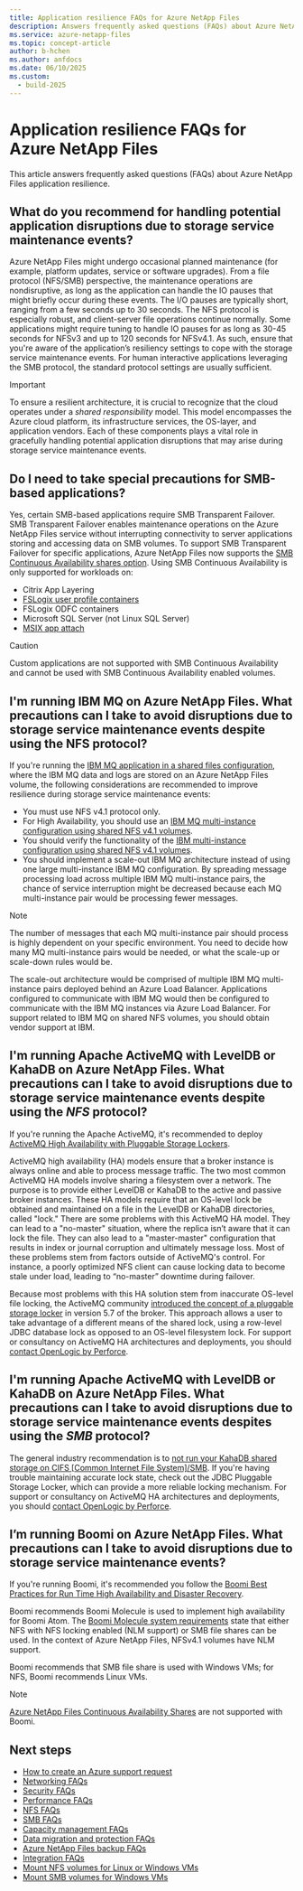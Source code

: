 ```yaml
---
title: Application resilience FAQs for Azure NetApp Files
description: Answers frequently asked questions (FAQs) about Azure NetApp Files application resilience.
ms.service: azure-netapp-files
ms.topic: concept-article
author: b-hchen
ms.author: anfdocs
ms.date: 06/10/2025
ms.custom:
  - build-2025
---
```

# Application resilience FAQs for Azure NetApp Files

This article answers frequently asked questions (FAQs) about Azure NetApp Files application resilience.

## What do you recommend for handling potential application disruptions due to storage service maintenance events?

Azure NetApp Files might undergo occasional planned maintenance (for example, platform updates, service or software upgrades). From a file protocol (NFS/SMB) perspective, the maintenance operations are nondisruptive, as long as the application can handle the IO pauses that might briefly occur during these events. The I/O pauses are typically short, ranging from a few seconds up to 30 seconds. The NFS protocol is especially robust, and client-server file operations continue normally. Some applications might require tuning to handle IO pauses for as long as 30-45 seconds for NFSv3 and up to 120 seconds for NFSv4.1. As such, ensure that you're aware of the application’s resiliency settings to cope with the storage service maintenance events. For human interactive applications leveraging the SMB protocol, the standard protocol settings are usually sufficient.

>[!IMPORTANT]
>To ensure a resilient architecture, it is crucial to recognize that the cloud operates under a _shared responsibility_ model. This model encompasses the Azure cloud platform, its infrastructure services, the OS-layer, and application vendors. Each of these components plays a vital role in gracefully handling potential application disruptions that may arise during storage service maintenance events.

## Do I need to take special precautions for SMB-based applications?

Yes, certain SMB-based applications require SMB Transparent Failover. SMB Transparent Failover enables maintenance operations on the Azure NetApp Files service without interrupting connectivity to server applications storing and accessing data on SMB volumes. To support SMB Transparent Failover for specific applications, Azure NetApp Files now supports the [SMB Continuous Availability shares option](azure-netapp-files-create-volumes-smb.md#continuous-availability). Using SMB Continuous Availability is only supported for workloads on:
* Citrix App Layering
* [FSLogix user profile containers](../virtual-desktop/create-fslogix-profile-container.md)
* FSLogix ODFC containers
* Microsoft SQL Server (not Linux SQL Server)
* [MSIX app attach](../virtual-desktop/create-netapp-files.md)


>[!CAUTION]
>Custom applications are not supported with SMB Continuous Availability and cannot be used with SMB Continuous Availability enabled volumes.

## I'm running IBM MQ on Azure NetApp Files. What precautions can I take to avoid disruptions due to storage service maintenance events despite using the NFS protocol?

If you're running the [IBM MQ application in a shared files configuration](https://www.ibm.com/docs/en/ibm-mq/9.2?topic=multiplatforms-sharing-mq-files), where the IBM MQ data and logs are stored on an Azure NetApp Files volume, the following considerations are recommended to improve resilience during storage service maintenance events:

* You must use NFS v4.1 protocol only.
* For High Availability, you should use an [IBM MQ multi-instance configuration using shared NFS v4.1 volumes](https://www.ibm.com/docs/en/ibm-mq/9.2?topic=manager-create-multi-instance-queue-linux). 
* You should verify the functionality of the [IBM multi-instance configuration using shared NFS v4.1 volumes](https://www.ibm.com/docs/en/ibm-mq/9.2?topic=multiplatforms-verifying-shared-file-system-behavior). 
* You should implement a scale-out IBM MQ architecture instead of using one large multi-instance IBM MQ configuration. By spreading message processing load across multiple IBM MQ multi-instance pairs, the chance of service interruption might be decreased because each MQ multi-instance pair would be processing fewer messages.

> [!NOTE] 
> The number of messages that each MQ multi-instance pair should process is highly dependent on your specific environment. You need to decide how many MQ multi-instance pairs would be needed, or what the scale-up or scale-down rules would be.

The scale-out architecture would be comprised of multiple IBM MQ multi-instance pairs deployed behind an Azure Load Balancer. Applications configured to communicate with IBM MQ would then be configured to communicate with the IBM MQ instances via Azure Load Balancer. For support related to IBM MQ on shared NFS volumes, you should obtain vendor support at IBM.

## I'm running Apache ActiveMQ with LevelDB or KahaDB on Azure NetApp Files. What precautions can I take to avoid disruptions due to storage service maintenance events despite using the *NFS* protocol?

If you're running the Apache ActiveMQ, it's recommended to deploy [ActiveMQ High Availability with Pluggable Storage Lockers](https://www.openlogic.com/blog/pluggable-storage-lockers-activemq). 

ActiveMQ high availability (HA) models ensure that a broker instance is always online and able to process message traffic. The two most common ActiveMQ HA models involve sharing a filesystem over a network. The purpose is to provide either LevelDB or KahaDB to the active and passive broker instances. These HA models require that an OS-level lock be obtained and maintained on a file in the LevelDB or KahaDB directories, called "lock." There are some problems with this ActiveMQ HA model. They can lead to  a "no-master" situation, where the replica isn’t aware that it can lock the file.  They can also lead to a "master-master" configuration that results in index or journal corruption and ultimately message loss. Most of these problems stem from factors outside of ActiveMQ's control. For instance, a poorly optimized NFS client can cause locking data to become stale under load, leading to “no-master” downtime during failover. 

Because most problems with this HA solution stem from inaccurate OS-level file locking, the ActiveMQ community [introduced the concept of a pluggable storage locker](https://www.openlogic.com/blog/pluggable-storage-lockers-activemq) in version 5.7 of the broker. This approach allows a user to take advantage of a different means of the shared lock, using a row-level JDBC database lock as opposed to an OS-level filesystem lock. For support or consultancy on ActiveMQ HA architectures and deployments, you should [contact OpenLogic by Perforce](https://www.openlogic.com/contact-us).

## I'm running Apache ActiveMQ with LevelDB or KahaDB on Azure NetApp Files. What precautions can I take to avoid disruptions due to storage service maintenance events despites using the *SMB* protocol?

The general industry recommendation is to [not run your KahaDB shared storage on CIFS [Common Internet File System]/SMB](https://www.openlogic.com/blog/activemq-community-deprecates-leveldb-what-you-need-know). If you're having trouble maintaining accurate lock state, check out the JDBC Pluggable Storage Locker, which can provide a more reliable locking mechanism. For support or consultancy on ActiveMQ HA architectures and deployments, you should [contact OpenLogic by Perforce](https://www.openlogic.com/contact-us).

## I’m running Boomi on Azure NetApp Files. What precautions can I take to avoid disruptions due to storage service maintenance events?

If you're running Boomi, it's recommended you follow the [Boomi Best Practices for Run Time High Availability and Disaster Recovery](https://community.boomi.com/s/article/bestpracticesforruntimehighavailabilityanddisasterrecovery).

Boomi recommends Boomi Molecule is used to implement high availability for Boomi Atom. The [Boomi Molecule system requirements](https://help.boomi.com/bundle/integration/page/r-atm-Molecule_system_requirements.html) state that either NFS with NFS locking enabled (NLM support) or SMB file shares can be used. In the context of Azure NetApp Files, NFSv4.1 volumes have NLM support.

Boomi recommends that SMB file share is used with Windows VMs; for NFS, Boomi recommends Linux VMs.

>[!NOTE]
>[Azure NetApp Files Continuous Availability Shares](enable-continuous-availability-existing-smb.md) are not supported with Boomi. 

## Next steps  

- [How to create an Azure support request](/azure/azure-portal/supportability/how-to-create-azure-support-request)
- [Networking FAQs](faq-networking.md)
- [Security FAQs](faq-security.md)
- [Performance FAQs](faq-performance.md)
- [NFS FAQs](faq-nfs.md)
- [SMB FAQs](faq-smb.md)
- [Capacity management FAQs](faq-capacity-management.md)
- [Data migration and protection FAQs](faq-data-migration-protection.md)
- [Azure NetApp Files backup FAQs](faq-backup.md)
- [Integration FAQs](faq-integration.md)
- [Mount NFS volumes for Linux or Windows VMs](azure-netapp-files-mount-unmount-volumes-for-virtual-machines.md)
- [Mount SMB volumes for Windows VMs](mount-volumes-vms-smb.md)
